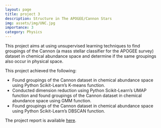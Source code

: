 ```yaml
---
layout: page
title: project 3
description: Structure in The APOGEE/Cannon Stars
img: assets/img/UNC.jpg
importance: 3
category: Physics
---
```


This project aims at using unsupervised learning techniques to find groupings of the Cannon (a mass stellar classifier for the APOGEE survey) dataset in chemical abundance space and determine if the same groupings also occur in physical space.

This project achieved the following:
<ul>
<li> Found groupings of the Cannon dataset in chemical abundance space using Python Scikit-Learn’s K-means function. </li>
<li> Conducted dimension reduction using Python Scikit-Learn’s UMAP function and found groupings of the Cannon dataset in chemical abundance space using GMM function. </li>
<li> Found groupings of the Cannon dataset in chemical abundance space using Python Scikit-Learn’s DBSCAN function. </li>
</ul>

The project report is available <a href="https://hsph-harvard-csm.symplicity.com/utils/view.php?public_mode=1&id=25793d1a0a7112bde33eec5aa67a371d">here</a>.